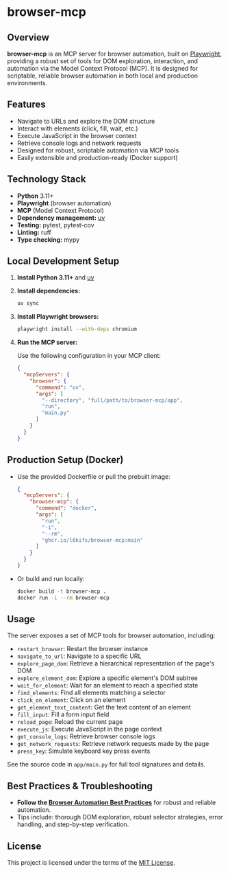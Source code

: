 # browser-mcp

## Overview

**browser-mcp** is an MCP server for browser automation, built on [Playwright](https://playwright.dev/), providing a robust set of tools for DOM exploration, interaction, and automation via the Model Context Protocol (MCP). It is designed for scriptable, reliable browser automation in both local and production environments.

## Features

- Navigate to URLs and explore the DOM structure
- Interact with elements (click, fill, wait, etc.)
- Execute JavaScript in the browser context
- Retrieve console logs and network requests
- Designed for robust, scriptable automation via MCP tools
- Easily extensible and production-ready (Docker support)

## Technology Stack

- **Python** 3.11+
- **Playwright** (browser automation)
- **MCP** (Model Context Protocol)
- **Dependency management:** [uv](https://github.com/astral-sh/uv)
- **Testing:** pytest, pytest-cov
- **Linting:** ruff
- **Type checking:** mypy

## Local Development Setup

1. **Install Python 3.11+** and [uv](https://github.com/astral-sh/uv)

2. **Install dependencies:**

    ```sh
    uv sync
    ```

3. **Install Playwright browsers:**

    ```sh
    playwright install --with-deps chromium
    ```

4. **Run the MCP server:**

   Use the following configuration in your MCP client:

   ```json
   {
     "mcpServers": {
       "browser": {
         "command": "uv",
         "args": [
           "--directory", "full/path/to/browser-mcp/app",
           "run",
           "main.py"
         ]
       }
     }
   }
   ```

## Production Setup (Docker)

- Use the provided Dockerfile or pull the prebuilt image:

  ```json
  {
    "mcpServers": {
      "browser-mcp": {
        "command": "docker",
        "args": [
          "run",
          "-i",
          "--rm",
          "ghcr.io/l0kifs/browser-mcp:main"
        ]
      }
    }
  }
  ```

- Or build and run locally:

  ```sh
  docker build -t browser-mcp .
  docker run -i --rm browser-mcp
  ```

## Usage

The server exposes a set of MCP tools for browser automation, including:

- `restart_browser`: Restart the browser instance
- `navigate_to_url`: Navigate to a specific URL
- `explore_page_dom`: Retrieve a hierarchical representation of the page's DOM
- `explore_element_dom`: Explore a specific element's DOM subtree
- `wait_for_element`: Wait for an element to reach a specified state
- `find_elements`: Find all elements matching a selector
- `click_on_element`: Click on an element
- `get_element_text_content`: Get the text content of an element
- `fill_input`: Fill a form input field
- `reload_page`: Reload the current page
- `execute_js`: Execute JavaScript in the page context
- `get_console_logs`: Retrieve browser console logs
- `get_network_requests`: Retrieve network requests made by the page
- `press_key`: Simulate keyboard key press events

See the source code in `app/main.py` for full tool signatures and details.

## Best Practices & Troubleshooting

- **Follow the [Browser Automation Best Practices](docs/browser-usage-rules.md)** for robust and reliable automation.
- Tips include: thorough DOM exploration, robust selector strategies, error handling, and step-by-step verification.

## License

This project is licensed under the terms of the [MIT License](LICENSE).
